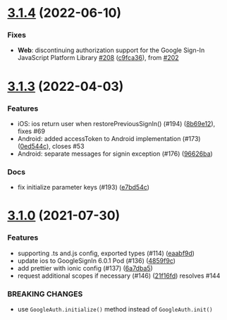 # [3.1.4](https://github.com/CodetrixStudio/CapacitorGoogleAuth/v3.1.3...v3.1.4) (2022-06-10)

### Fixes

- **Web**: discontinuing authorization support for the Google Sign-In JavaScript Platform Library [#208](https://github.com/CodetrixStudio/CapacitorGoogleAuth/pull/208) ([c9fca36](https://github.com/CodetrixStudio/CapacitorGoogleAuth/commit/c9fca36)), from [#202](https://github.com/CodetrixStudio/CapacitorGoogleAuth/issues/202)

# [3.1.3](https://github.com/CodetrixStudio/CapacitorGoogleAuth/v3.1.0...v3.1.3) (2022-04-03)

### Features

- iOS: ios return user when restorePreviousSignIn() (#194) ([8b69e12](https://github.com/CodetrixStudio/CapacitorGoogleAuth/commit/8b69e12)), fixes #69
- Android: added accessToken to Android implementation (#173) ([0ed544c](https://github.com/CodetrixStudio/CapacitorGoogleAuth/commit/0ed544c)), closes #53
- Android: separate messages for signin exception (#176) ([96626ba](https://github.com/CodetrixStudio/CapacitorGoogleAuth/commit/96626ba))

### Docs

- fix initialize parameter keys (#193) ([e7bd54c](https://github.com/CodetrixStudio/CapacitorGoogleAuth/commit/e7bd54c))

# [3.1.0](https://github.com/CodetrixStudio/CapacitorGoogleAuth/v3.0.2...v3.1.0) (2021-07-30)

### Features

- supporting .ts and.js config, exported types (#114) ([eaabf9d](https://github.com/CodetrixStudio/CapacitorGoogleAuth/commit/eaabf9d))
- update ios to GoogleSignIn 6.0.1 Pod (#136) ([4859f9c](https://github.com/CodetrixStudio/CapacitorGoogleAuth/commit/4859f9c))
- add prettier with ionic config (#137) ([6a7dba5](https://github.com/CodetrixStudio/CapacitorGoogleAuth/commit/6a7dba5))
- request additional scopes if necessary (#146) ([21f16fd](https://github.com/CodetrixStudio/CapacitorGoogleAuth/commit/21f16fd)) resolves #144

### BREAKING CHANGES

- use `GoogleAuth.initialize()` method instead of `GoogleAuth.init()`
